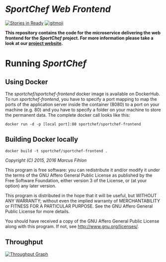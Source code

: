 *SportChef Web Frontend*
========================

[![Stories in Ready](https://badge.waffle.io/sportchef/sportchef-frontend.svg?label=ready&title=Ready)](http://waffle.io/sportchef/sportchef-frontend) [![gitmoji](https://img.shields.io/badge/gitmoji-%20😜%20😍-FFDD67.svg)](https://gitmoji.carloscuesta.me)

**This repository contains the code for the microservice delivering the web frontend for the *SportChef* project. For more information please take a look at our [project website](https://www.sportchef.ch/).**

# Running *SportChef*

## Using Docker

The *sportchef/sportchef-frontend* docker image is available on DockerHub. To run *sportchef-frontend*, you have to specify a port mapping to map the ports of the application server inside the container (8080) to a port on your machine (e.g. 80) and you have to specify a folder on your machine to store the permanent data. The complete docker call looks like this:

`docker run -d -p [local port]:80 sportchef/sportchef-frontend`

## Building Docker locally

`docker build -t sportchef/sportchef-frontend .`




*Copyright (C) 2015, 2016 Marcus Fihlon*

This program is free software: you can redistribute it and/or modify it under the terms of the GNU Affero General Public License as published by the Free Software Foundation, either version 3 of the License, or (at your option) any later version.

This program is distributed in the hope that it will be useful, but WITHOUT ANY WARRANTY; without even the implied warranty of MERCHANTABILITY or FITNESS FOR A PARTICULAR PURPOSE. See the GNU Affero General Public License for more details.

You should have received a copy of the GNU Affero General Public License along with this program.  If not, see <http://www.gnu.org/licenses/>.

## Throughput

[![Throughput Graph](https://graphs.waffle.io/sportchef/sportchef-frontend/throughput.svg)](https://waffle.io/sportchef/sportchef-frontend/metrics/throughput)
